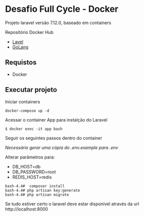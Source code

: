 # Desafio Full Cycle - Docker

Projeto laravel versão 7.12.0, baseado em containers

Repositório Docker Hub 
- [Lavel](https://hub.docker.com/repository/docker/andersonscherer/laravel-app)
- [GoLang](https://hub.docker.com/repository/docker/andersonscherer/golang)

## Requistos
- Docker

## Executar projeto

Iniciar containers

```
docker-compose up -d
```

Acessar o container App para instalção do Laravel

```
$ docker exec -it app bash
```

Seguir os seguintes passos dentro do container

*Necessário gerar uma cópia do .env.example para .env*

Alterar parâmetros para:

- DB_HOST=db
- DB_PASSWORD=root
- REDIS_HOST=redis

```
bash-4.4#  composer install
bash-4.4# php artisan key:generate 
bash-4.4# php artisan migrate
```

Se tudo estiver certo o laravel deve estar disponível através da url http://localhost:8000

